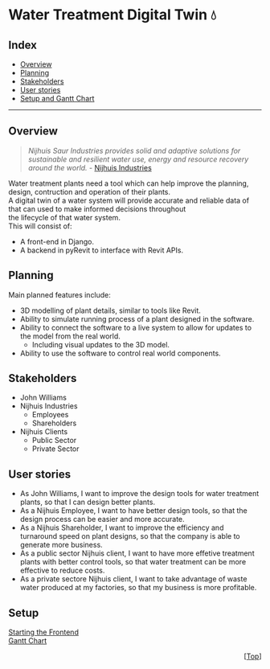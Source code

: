 # Water Treatment Digital Twin 💧
## Index

- [Overview](#overview)
- [Planning](#planning)
- [Stakeholders](#stakeholders)
- [User stories](#user-stories)
- [Setup and Gantt Chart](#setup)
---
## Overview
> _Nijhuis Saur Industries provides solid and adaptive solutions for sustainable and resilient water use, energy and resource recovery around the world._ - [Nijhuis Industries](https://www.nijhuisindustries.com/)

Water treatment plants need a tool which can help improve the planning, design, contruction and operation of their plants. \
A digital twin of a water system will provide accurate and reliable data of that can used to make informed decisions throughout \
the lifecycle of that water system. \
This will consist of: 
  - A front-end in Django. 
  - A backend in pyRevit to interface with Revit APIs.

## Planning

Main planned features include:
- 3D modelling of plant details, similar to tools like Revit.
- Ability to simulate running process of a plant designed in the software.
- Ability to connect the software to a live system to allow for updates to the model from the real world.
  - Including visual updates to the 3D model.
- Ability to use the software to control real world components.

## Stakeholders
- John Williams
- Nijhuis Industries
  - Employees
  - Shareholders
- Nijhuis Clients
  - Public Sector
  - Private Sector

## User stories
- As John Williams, I want to improve the design tools for water treatment plants, so that I can design better plants.
- As a Nijhuis Employee, I want to have better design tools, so that the design process can be easier and more accurate.
- As a Nijhuis Shareholder, I want to improve the efficiency and turnaround speed on plant designs, so that the company is able to generate more business.
- As a public sector Nijhuis client, I want to have more effetive treatment plants with better control tools, so that water treatment can be more effective to reduce costs.
- As a private sectore Nijhuis client, I want to take advantage of waste water produced at my factories, so that my business is more profitable.
  
 ## Setup
 [Starting the Frontend](https://github.com/spe-uob/2022-WaterTreatmentDigitalTwin/blob/django-ui/django/README.md) \
 [Gantt Chart](https://uob-my.sharepoint.com/:x:/g/personal/ij21409_bristol_ac_uk/EX73IxO8MzxJpIT4n8v2akIBD4Ke-R7LHc50kl0CKyK-Aw?e=IhAzEd)


<p align="right">[<a href="#index">Top</a>]</p>
